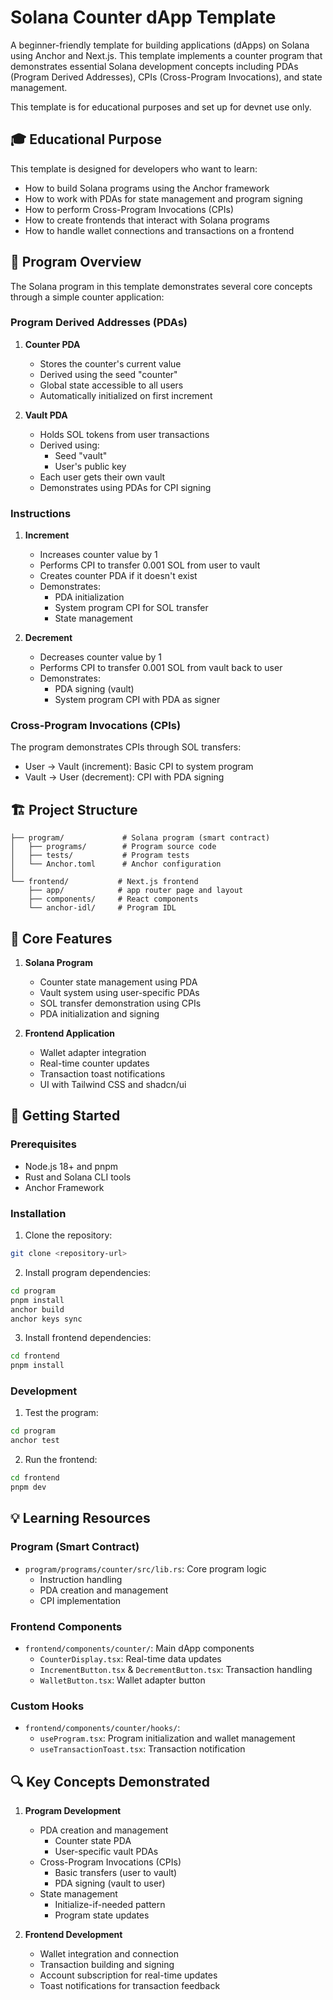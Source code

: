 # Solana Counter dApp Template

A beginner-friendly template for building applications (dApps) on Solana using Anchor and Next.js. This template implements a counter program that demonstrates essential Solana development concepts including PDAs (Program Derived Addresses), CPIs (Cross-Program Invocations), and state management.

This template is for educational purposes and set up for devnet use only.

## 🎓 Educational Purpose

This template is designed for developers who want to learn:

- How to build Solana programs using the Anchor framework
- How to work with PDAs for state management and program signing
- How to perform Cross-Program Invocations (CPIs)
- How to create frontends that interact with Solana programs
- How to handle wallet connections and transactions on a frontend

## 📝 Program Overview

The Solana program in this template demonstrates several core concepts through a simple counter application:

### Program Derived Addresses (PDAs)

1. **Counter PDA**

   - Stores the counter's current value
   - Derived using the seed "counter"
   - Global state accessible to all users
   - Automatically initialized on first increment

2. **Vault PDA**
   - Holds SOL tokens from user transactions
   - Derived using:
     - Seed "vault"
     - User's public key
   - Each user gets their own vault
   - Demonstrates using PDAs for CPI signing

### Instructions

1. **Increment**

   - Increases counter value by 1
   - Performs CPI to transfer 0.001 SOL from user to vault
   - Creates counter PDA if it doesn't exist
   - Demonstrates:
     - PDA initialization
     - System program CPI for SOL transfer
     - State management

2. **Decrement**
   - Decreases counter value by 1
   - Performs CPI to transfer 0.001 SOL from vault back to user
   - Demonstrates:
     - PDA signing (vault)
     - System program CPI with PDA as signer

### Cross-Program Invocations (CPIs)

The program demonstrates CPIs through SOL transfers:

- User → Vault (increment): Basic CPI to system program
- Vault → User (decrement): CPI with PDA signing

## 🏗 Project Structure

```
├── program/             # Solana program (smart contract)
│   ├── programs/        # Program source code
│   ├── tests/           # Program tests
│   └── Anchor.toml      # Anchor configuration
│
└── frontend/           # Next.js frontend
    ├── app/            # app router page and layout
    ├── components/     # React components
    └── anchor-idl/     # Program IDL
```

## 🔧 Core Features

1. **Solana Program**

   - Counter state management using PDA
   - Vault system using user-specific PDAs
   - SOL transfer demonstration using CPIs
   - PDA initialization and signing

2. **Frontend Application**
   - Wallet adapter integration
   - Real-time counter updates
   - Transaction toast notifications
   - UI with Tailwind CSS and shadcn/ui

## 🚀 Getting Started

### Prerequisites

- Node.js 18+ and pnpm
- Rust and Solana CLI tools
- Anchor Framework

### Installation

1. Clone the repository:

```bash
git clone <repository-url>
```

2. Install program dependencies:

```bash
cd program
pnpm install
anchor build
anchor keys sync
```

3. Install frontend dependencies:

```bash
cd frontend
pnpm install
```

### Development

1. Test the program:

```bash
cd program
anchor test
```

2. Run the frontend:

```bash
cd frontend
pnpm dev
```

## 💡 Learning Resources

### Program (Smart Contract)

- `program/programs/counter/src/lib.rs`: Core program logic
  - Instruction handling
  - PDA creation and management
  - CPI implementation

### Frontend Components

- `frontend/components/counter/`: Main dApp components
  - `CounterDisplay.tsx`: Real-time data updates
  - `IncrementButton.tsx` & `DecrementButton.tsx`: Transaction handling
  - `WalletButton.tsx`: Wallet adapter button

### Custom Hooks

- `frontend/components/counter/hooks/`:
  - `useProgram.tsx`: Program initialization and wallet management
  - `useTransactionToast.tsx`: Transaction notification

## 🔍 Key Concepts Demonstrated

1. **Program Development**

   - PDA creation and management
     - Counter state PDA
     - User-specific vault PDAs
   - Cross-Program Invocations (CPIs)
     - Basic transfers (user to vault)
     - PDA signing (vault to user)
   - State management
     - Initialize-if-needed pattern
     - Program state updates

2. **Frontend Development**
   - Wallet integration and connection
   - Transaction building and signing
   - Account subscription for real-time updates
   - Toast notifications for transaction feedback
